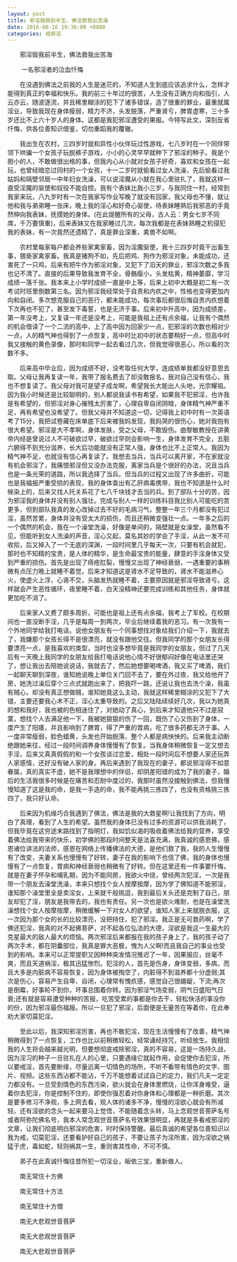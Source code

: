 ```yaml
---
layout: post
title: 邪淫毁我前半生，佛法救我出苦海
date: 2016-06-16 19:36:00 +0800
categories: 戒邪淫
---
```


　　邪淫毁我前半生，佛法救我出苦海
　　 一名邪淫者的泣血忏悔
　　在没遇到佛法之前我的人生是迷茫的，不知道人生到底应该追求什么，怎样才能得到真正的幸福和快乐。我的前三十年过的很苦，人生没有正确方向和指引，人云亦云，随波逐流，并且稀里糊涂的犯下了诸多错误，造了很重的罪业，最重就属淫业，导致我现在身体瘦弱，精力不济，头发脱落，严重肾亏，脾胃虚寒，三十多岁还比不上六十岁人的身体。这都是我犯邪淫遭受的果报。今特写此文，深刻反省忏悔，供各位善知识借鉴，切勿重蹈我的覆辙。
　　我出生在农村，三四岁时就和异性小伙伴玩过性游戏，七八岁时在一个同伴带领下哄骗一个女孩子玩脱裤子游戏，小小的心灵早早就种下了邪淫的种子。我是个胆小的人，不敢做很出格的事，但我内心从小就对女孩子好奇，喜欢和女孩在一起玩，也曾经暗恋过同村的一个女孩，十一二岁时就偷看过女人洗澡，先后偷看过我姑妈和隔壁邻居一中年妇女洗澡，可以说淫魔从小就在我心里驻扎了，我就这样一直受淫魔的驱使和奴役不能自控。我有个表妹比我小三岁，与我同住一村，经常到我家来玩，八九岁时有一次在我家写作业写晚了就没有回家，我父母也不懂，就让他和我与弟弟睡一张床，晚上我的淫心和好奇心驱使，待表妹睡熟后我邪恶的手竟然伸向我表妹，抚摸她的身体。(在此提醒所有的父母，古人云：男女七岁不同席，千万要慎重)，后来表妹又在我家睡过几次，每次我都是在表妹熟睡之机侵犯我的表妹，有一次竟然还遗精了，真是罪业深重，禽兽不如啊。
　　农村里每家每户都会养些家禽家畜，因为淫魔驱使，我十三四岁时竟干出畜生事，猥亵家禽家畜。我真是猪狗不如，先后把鸡、狗作为邪淫对象，未能成功，还害死了一只鸡，后来有把牛作为邪淫对象，又犯下了滔天的罪业，邪淫次数之多我也记不清了。直接的后果导致我发育不全，骨骼瘦小，头发枯黄，精神萎靡，学习成绩一落千张。我本来上小学时成绩一直是中上等，后来上初中大概是初二有一次考试时班里倒数第三名。因为邪淫我经常处于自责和内疚之中，性格也变得更加内向和自闭。多次想克服自己的恶行，都未能成功，每次事后都很后悔自责内疚想着下次再也不犯了，甚至发下毒誓，也是无济于事。后来初中升高中，因为成绩差，第一年没考上，又复读一年还是没考上，可能是我祖上还有点余福，让我有个偶然的机会借读了一个二流的高中，上了高中因为回家少一点，犯邪淫的次数也相对少一点，人的精气神也得到了一点恢复，高中时比初中的状态要稍好一点，但高中时我又接触的黄色录像，那时和同学一起去看过几次，但我觉得很恶心，所以看的次数不多。
　　后来高中毕业后，因为成绩不好，没考取任何大学，连成绩单我都没好意思去取。父母让我再复读一年，我带了报名费去了却没敢报名，我对自己没有信心，我也不想复读了。我父母对我可是望子成龙啊，希望我长大能出人头地，光宗耀祖。因为我小时候还是比较聪明的，别人都说我读书有希望，如果我不犯邪淫，也许我是有希望的，但邪淫对身心摧残太厉害了，心理自卑自闭阴暗，身体精气神严重不足，再有希望也没希望了。但我父母并不知道这一切，记得我上初中时有一次英语考了15分，我把试卷藏在床单底下后来被我妈发现，我妈哭的很伤心，她对我抱有很大希望。邪淫是大不孝啊，身体发肤，受之父母，不敢毁伤。曲黎敏教授在讲黄帝内经是曾说过人不可破欲过早，破欲过早则会影响一生，身体发育不完全，五脏六腑得不到充分滋养，长大后功能就没有正常人强，身体也比不上正常人。我因为精气神不足，也就没有信心再复读了。我想去当兵，当兵可以离开家，不在家就没有机会邪淫了，我痛恨邪淫但又没办法克服，离家当兵是个很好的办法，况且当兵也是一条光荣的道路，所以我选择了当兵。但当兵的过程又出现了许多曲折，可能也是我福报严重受损的表现，我的身体查出有乙肝病毒携带，我也不知道是什么时候染上的，后来又找人托关系花了七八千块钱才去当的兵。到了部队十分的苦，因为邪淫我的身体并没有别人强壮。完成与别人一样的训练科目我比别人可能吃的苦更多，但到部队我真的发心改掉过去不好的毛病习气，整整一年三个月都没有犯过淫，虽然苦累，身体并没有受太大的损伤，而且还稍微变强壮一点。一年多之后的一个偶然的机会，我在一个澡堂洗澡，好像是单间的，隔壁就是女澡堂，虽然看不见，但能听到女人洗澡的声音，淫心又起，莫名其妙的学会了手淫，从此一发不可收拾，后又掉入了一个无底的深渊，一段时间里几乎每天一次，只要有机会就犯，那时也不知精的宝贵，是人体的精华，是生命最宝贵的能量，肆意的手淫身体又受到严重的损伤。首先是出现了痔疮肛裂，慢慢又出现了神经衰弱，一遇重要的事稍微有点压力晚上就睡不着觉，后来才知道这是肾水不足导致的，肾水不能滋养心火，使虚火上浮，心肾不交，头脑发热就睡不着，主要原因就是邪淫导致肾亏。这样就会产生恶性循环，夜里睡不着，白天没精神还要完成训练和其他任务，身体就更加吃不消了。
　　后来家人又费了颇多周折，可能也是祖上还有点余福，我考上了军校。在校期间也一直没断手淫，几乎是每周一到两次，毕业后继续着我的恶习。有一次我有一个外地同学给我打电话，说他女朋友有一个同事想找对象给我们介绍一下，我就去了，我嫌那个女孩长得不是很漂亮，就没有跟他交往。但我同学的那个女朋友长得要漂亮一点，是我喜欢的类型，当时也没多想毕竟是我同学的女朋友，但过了几天后有一天晚上我同学的女朋友给我打电话说他心情不好很郁闷好像在电话里还哭了，想让我出去陪她说说话，我就去了，然后她想要喝啤酒，我又买了啤酒，我们一起聊天聊到深夜，谁知她说晚上单位关门回不去了，要在外过夜，我又给他开了房，她洗过澡后穿个三点式就跑出来了，把我吓一跳，还说让我也去洗个澡，我虽有贼心，却没有真正想做贼，谁知她竟这么主动，我就这样稀里糊涂的又犯下了大错，主要还要我心术不正，淫心太重导致的。之后又陆陆续续好几次，我以为她真的想和我好，我也被的色相迷住了，对她动了真心，到后来才知道他只不过是寂寞，想找个人去满足他一下，我被她狠狠的伤了一回，既伤了心又伤到了身体，一度产生了阳痿，并且影响到了脾胃，得了严重的胃病，吃了很多药都无济于事。人一度非常瘦弱，脸色蜡黄，头发也开始脱落，整个人都是病怏怏的。后来我主动断绝跟她来往，经过一段时间调养身体慢慢有了恢复。当我身体稍微恢复一定又想去手淫，后来又真真假假的和一个女孩谈过恋爱，相处一段时间后不想要人家还玩弄人家感情，还好没有破人家的身。再后来遇到了我现在的妻子，都说邪淫得不如意眷属，真的真实不虚，她不是我理想中的伴侣，却阴差阳错的成为了我的妻子，婚后的生活我很多时候是在痛苦和忍耐中度过的，我那时虽然没接触到佛法，但我慢慢知道了这是我的命，是我一手造的命，我不能再挑三拣四了，也没有资格挑三拣四了，我只好认命。
　　后来因为机缘巧合我遇到了佛法，佛法是我的大救星啊!让我找到了方向，明白了真理，看到了人生的希望。虽然我的身体已没有过多的资源可以供我消耗了，但我毕竟在这穷途末路找到了指明灯，我如饥似渴的吸收着佛法给我的营养，享受着佛法给我带来的快乐，初学佛的那段时间整天是法喜充满，我真诚的感恩佛，感恩诸位讲法的法师，感恩在网络上传播佛法的大德，是他们救了我，我的人生慢慢有了改变，夫妻关系也慢慢有了好转，妻子在我的影响下也信了佛，我的身体也慢慢有了一点恢复，胃病和神经衰弱也稍微有了好转。但在这里还有一件事要忏悔，就是在妻子怀孕和哺乳期，因为不能同房，我欲火中烧，曾经两次犯淫，一次是我带一个朋友去澡堂洗澡，本来只想找个女人按摩按摩，因为学了佛知道不能邪淫，谁知那个澡堂里全是卖淫女，上来就千般挑逗，我到最后关头还是克制了自己，朋友却犯了淫，朋友是我带去的，我也有责任。另一次也是欲火难耐，也是在澡堂洗澡想找个女人按摩按摩，稍微缓解一下对女人的欲望，谁知人家上来就脱衣服，这一次因为那个女的长的比较漂亮，没把持住，犯了邪淫。我正是无可救药啊，学了佛还犯淫，我真的对不起佛菩萨，对不起各位弘法的大德，淫欲是我这一生最大的克星最大的敌人最大的烦恼。两次邪淫后来都报在我的孩子身上了，我的孩子动了两次手术，都在阴囊部位，我真是罪大恶极，愧为人父啊!而且我自己的事业也受到的影响。本来可以正常提职又因种种突发情况推迟了一年，因果报应，丝毫不爽，而且天道祸淫，极其迅猛惨烈。犯淫的人，首先是伤身，身体变弱，多病，而且大多是内脏病不容易恢复，因为身体被掏空了，内脏得不到滋养都十分虚弱;其次是伤心，容易产生自卑、自闭，心理常有愧疚感，感觉自己很龌龊，下流;再次是倒霉，好事轮不到你，坏事总围着你转。因为邪淫气场变弱，阴气日盛阳气日衰;还有就是容易遭受种种的苦报，吃苦受累的事都是你去干，轻松快活的事没你的份，因为邪淫最伤福报。所以一旦犯了邪淫，后面便是无量苦在等着你，在此奉劝大家切莫犯淫。
　　至此以后，我深知邪淫厉害，再也不敢犯淫，现在生活慢慢有了改善，精气神稍微得到了一点恢复，工作也比以前稍微轻松，经常诵经持咒，听经放生。我相信我的人生将会越来越光明，但要想彻底戒除邪淫，真的不容易，这是一场持久战，因为淫习的种子一旦驻扎在人的心里，只要遇缘它就起作用，会促使你去犯淫，所以要戒淫，首先要断缘，尽量远离一切情色的场所，不听不看带有情色的文字、图片、视频。这些东西沾都不能沾，千万不能想着试试自己的定力，我们凡夫一定定力都没有。一旦受到情色的东西污染，欲火就会在身体里燃烧，让你浑身难受，逼着你去犯淫，你是控制不住的，即使你强忍着对你身体和心理都是一种折磨。其次是要多修习不净观，多上网去看，观人体的诸多不净，慢慢的淫欲心就会有所减轻。还有淫欲的念头一起来要马上觉悟，不能随着念头转，马上念观世音菩萨名号或者阿弥陀佛名号，我本人常念观世音菩萨名号效果很明显，再就是多看戒邪淫的文章，让我们彻底明白邪淫的危害，时时保持警醒。最后真诚的希望各位善知识以我为戒，切莫犯淫，还要看护好自己的孩子，不要让孩子为淫所害，因为淫欲之祸猛于虎，毒如蛇，轻则祸其一生，重则害其性命，不可不慎。
　　弟子在此真诚忏悔往昔所犯一切淫业，皈依三宝，重新做人。
　　南无常住十方佛
　　南无常住十方法
　　南无常住十方僧
　　南无大悲观世音菩萨
　　南无大悲观世音菩萨
　　南无大悲观世音菩萨